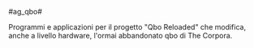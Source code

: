 #ag_qbo#

Programmi e applicazioni per il progetto "Qbo Reloaded" che modifica, anche a livello hardware, l'ormai abbandonato qbo di The Corpora.
